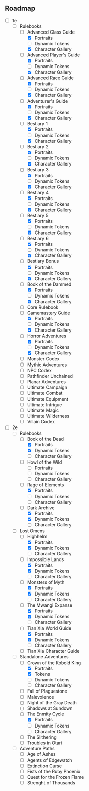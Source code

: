 ## Roadmap

- [ ] 1e
	- [ ] Rulebooks
		- [ ] Advanced Class Guide
			- [X] Portraits
			- [ ] Dynamic Tokens
			- [X] Character Gallery
		- [ ] Advanced Player's Guide
			- [X] Portraits
			- [ ] Dynamic Tokens
			- [X] Character Gallery
		- [ ] Advanced Race Guide
			- [X] Portraits
			- [ ] Dynamic Tokens
			- [X] Character Gallery
		- [ ] Adventurer's Guide
			- [X] Portraits
			- [ ] Dynamic Tokens
			- [X] Character Gallery
		- [ ] Bestiary 1
			- [X] Portraits
			- [ ] Dynamic Tokens
			- [X] Character Gallery
		- [ ] Bestiary 2
			- [X] Portraits
			- [ ] Dynamic Tokens
			- [X] Character Gallery
		- [ ] Bestiary 3
			- [X] Portraits
			- [ ] Dynamic Tokens
			- [X] Character Gallery
		- [ ] Bestiary 4
			- [X] Portraits
			- [ ] Dynamic Tokens
			- [X] Character Gallery
		- [ ] Bestiary 5
			- [X] Portraits
			- [ ] Dynamic Tokens
			- [X] Character Gallery
		- [ ] Bestiary 6
			- [X] Portraits
			- [ ] Dynamic Tokens
			- [X] Character Gallery
		- [ ] Bestiary Bonus
			- [X] Portraits
			- [ ] Dynamic Tokens
			- [X] Character Gallery
		- [ ] Book of the Dammed
			- [X] Portraits
			- [ ] Dynamic Tokens
			- [X] Character Gallery
		- [ ] Core Rulebook
		- [ ] Gamemastery Guide
			- [X] Portraits
			- [ ] Dynamic Tokens
			- [X] Character Gallery
		- [ ] Horror Adventures
			- [X] Portraits
			- [ ] Dynamic Tokens
			- [X] Character Gallery
		- [ ] Monster Codex
		- [ ] Mythic Adventures
		- [ ] NPC Codex
		- [ ] Pathfinder Unchained
		- [ ] Planar Adventures
		- [ ] Ultimate Campaign
		- [ ] Ultimate Combat
		- [ ] Ultimate Equipment
		- [ ] Ultimate Intrigue
		- [ ] Ultimate Magic
		- [ ] Ultimate Wilderness
		- [ ] Villain Codex
- [ ] 2e
	- [ ] Rulebooks
		- [ ] Book of the Dead
			- [X] Portraits
			- [X] Dynamic Tokens
			- [ ] Character Gallery
		- [ ] Howl of the Wild
			- [ ] Portraits
			- [ ] Dynamic Tokens
			- [ ] Character Gallery
		- [ ] Rage of Elements
			- [X] Portraits
			- [ ] Dynamic Tokens
			- [ ] Character Gallery
		- [ ] Dark Archive
			- [X] Portraits
			- [X] Dynamic Tokens
			- [ ] Character Gallery
	- [ ] Lost Omens
		- [ ] Highhelm
			- [X] Portraits
			- [X] Dynamic Tokens
			- [ ] Character Gallery
		- [ ] Impossible Lands
			- [X] Portraits
			- [X] Dynamic Tokens
			- [ ] Character Gallery
		- [ ] Monsters of Myth
			- [X] Portraits
			- [X] Dynamic Tokens
			- [ ] Character Gallery
		- [ ] The Mwangi Expanse
			- [X] Portraits
			- [X] Dynamic Tokens
			- [ ] Character Gallery
		- [ ] Tian Xia World Guide
			- [X] Portraits
			- [X] Dynamic Tokens
			- [ ] Character Gallery
		- [ ] Tian Xia Character Guide
	- [ ] Standalone Adventures
		- [ ] Crown of the Kobold King
			- [X] Portraits
			- [X] Tokens
			- [ ] Dynamic Tokens
			- [ ] Character Gallery
		- [ ]  Fall of Plaguestone
		- [ ] Malevolence
		- [ ] Night of the Gray Death
		- [ ] Shadows at Sundown
		- [ ] The Enmity Cycle
			- [X] Portraits
			- [ ] Dynamic Tokens
			- [ ] Character Gallery
		- [ ] The Slithering
		- [ ] Troubles in Otari
	- [ ] Adventure Paths
		- [ ] Age of Ashes
		- [ ] Agents of Edgewatch
		- [ ] Extinction Curse
		- [ ] Fists of the Ruby Phoenix
		- [ ] Quest for the Frozen Flame
		- [ ] Strenght of Thousands
